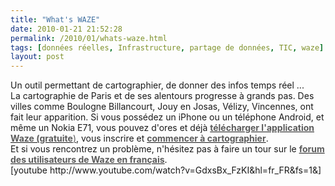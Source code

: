 ```yaml
---
title: "What's WAZE"
date: 2010-01-21 21:52:28
permalink: /2010/01/whats-waze.html
tags: [données réelles, Infrastructure, partage de données, TIC, waze]
layout: post
---
```


<p>Un outil permettant de cartographier, de donner des infos temps réel ... <br />La cartographie de Paris et de ses alentours progresse à grands pas. Des villes comme Boulogne Billancourt, Jouy en Josas, Vélizy, Vincennes, ont fait leur apparition. Si vous possédez un iPhone ou un téléphone Android, et même un Nokia E71, vous pouvez d'ores et déjà <a href="http://world.waze.com/download/" target="_blank"><font color="#5b5b5b"><strong>télécharger l'application Waze (gratuite</strong>)</font></a>, vous inscrire et <a href="http://world.waze.com/cartouche/" target="_blank"><font color="#5b5b5b"><strong>commencer à cartographier</strong></font></a>.<br />Et si vous rencontrez un problème, n'hésitez pas à faire un tour sur le <a href="http://world.waze.com/forum/viewforum.php?f=34" target="_blank"><font color="#5b5b5b"><strong>forum des utilisateurs de Waze en français</strong></font></a>.<br />  [youtube http://www.youtube.com/watch?v=GdxsBx_FzKI&hl=fr_FR&fs=1&]</p>
